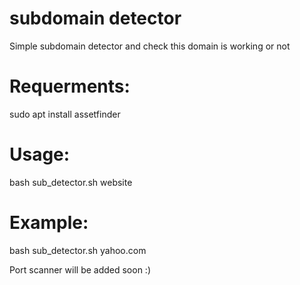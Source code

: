 # subdomain detector
Simple subdomain detector
and check this domain is working or not
# Requerments:
sudo apt install assetfinder

# Usage:
bash sub_detector.sh website

# Example:
bash sub_detector.sh yahoo.com

Port scanner will be added soon :)

